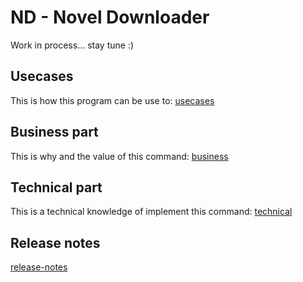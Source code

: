 # ND - Novel Downloader

Work in process... stay tune :)

## Usecases

This is how this program can be use to: [usecases](docs/Usecases.md)

## Business part

This is why and the value of this command: [business](docs/Business.md)

## Technical part

This is a technical knowledge of implement this command: [technical](docs/Technical.md)

## Release notes

[release-notes](releases)